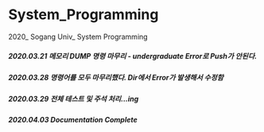 # System_Programming
2020_ Sogang Univ_ System Programming

<h5>2020.03.21 메모리 DUMP 명령 마무리 - undergraduate Error로 Push가 안된다.</h5>
<h5>2020.03.28 명령어를 모두 마무리했다. Dir에서 Error가 발생해서 수정함</h5>
<h5>2020.03.29 전체 테스트 및 주석 처리...ing</h5>
<h5>2020.04.03 Documentation Complete </h5>

